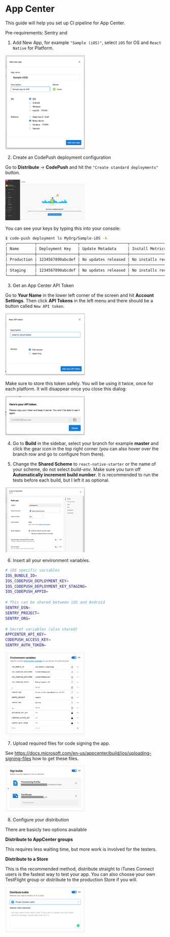 # App Center

This guide will help you set up CI pipeline for App Center.

Pre-requirements: Sentry and 

1. Add New App, for example `"Sample (iOS)"`, select `iOS` for OS and `React Native` for Platform.

<img src="./images/_ci_appcenter_new_app_ios.png" alt="Create New App in App Center" width="50%" />

2. Create an CodePush deployment configuration

Go to **Distribute** -> **CodePush** and hit the `"Create standard deployments"` button.

<img src="./images/_ci_appcenter_codepush_create.png" alt="Create standard deployments" width="50%" />

You can see your keys by typing this into your console:

```bash
$ code-push deployment ls MyOrg/Sample-iOS -k
┌────────────┬──────────────────┬─────────────────────┬──────────────────────┐
│ Name       │ Deployment Key   │ Update Metadata     │ Install Metrics      │
├────────────┼──────────────────┼─────────────────────┼──────────────────────┤
│ Production │ 1234567890abcdef │ No updates released │ No installs recorded │
├────────────┼──────────────────┼─────────────────────┼──────────────────────┤
│ Staging    │ 1234567890abcdef │ No updates released │ No installs recorded │
└────────────┴──────────────────┴─────────────────────┴──────────────────────┘
```

3. Get an App Center API Token

Go to **Your Name** in the lower left corner of the screen and hit **Account Settings**. Then click **API Tokens** in the left menu and there should be a button called `New API token`.

<img src="./images/_ci_appcenter_api_token_create.png" alt="Create New API Token" width="50%"  />

Make sure to store this token safely. You will be using it twice, once for each platform. It will disappear once you close this dialog:

<img src="./images/_ci_appcenter_api_token_view.png" alt="View API Token" width="50%"  />

4. Go to **Build** in the sidebar, select your branch for example **master** and click the gear icon in the top right corner (you can also hover over the branch row and go to configure from there).

5. Change the **Shared Scheme** to `react-native-starter` or the name of your scheme, do not select *build-env*. Make sure you turn off **Automatically increment build number**. It is recommended to run the tests before each build, but I left it as optional.

<img src="./images/_ci_appcenter_build_app_ios.png" alt="Configure the build" width="50%"  />

6. Insert all your environment variables. 

```bash
# iOS specific variables
IOS_BUNDLE_ID=
IOS_CODEPUSH_DEPLOYMENT_KEY=
IOS_CODEPUSH_DEPLOYMENT_KEY_STAGING=
IOS_CODEPUSH_APPID=

# This can be shared between iOS and Android
SENTRY_DSN=
SENTRY_PROJECT=
SENTRY_ORG=

# Secret variables (also shared)
APPCENTER_API_KEY=
CODEPUSH_ACCESS_KEY=
SENTRY_AUTH_TOKEN=
```

<img src="./images/_ci_appcenter_env_ios.png" alt="Insert environment variables" width="50%" />

7. Upload required files for code signing the app.

See https://docs.microsoft.com/en-us/appcenter/build/ios/uploading-signing-files how to get these files.

<img src="./images/_ci_appcenter_sign_app_ios.png" alt="Create New App in App Center" width="50%" />

8. Configure your distribution

There are basicly two options available

**Distribute to AppCenter groups**

This requires less waiting time, but more work is involved for the testers.

**Distribute to a Store**

This is the recommended method, distribute straight to iTunes Connect users is the fastest way to test your app. You can also choose your own TestFlight group or distribute to the production Store if you will.

<img src="./images/_ci_appcenter_distribute_ios.png" alt="Setup distribution" width="50%" />
